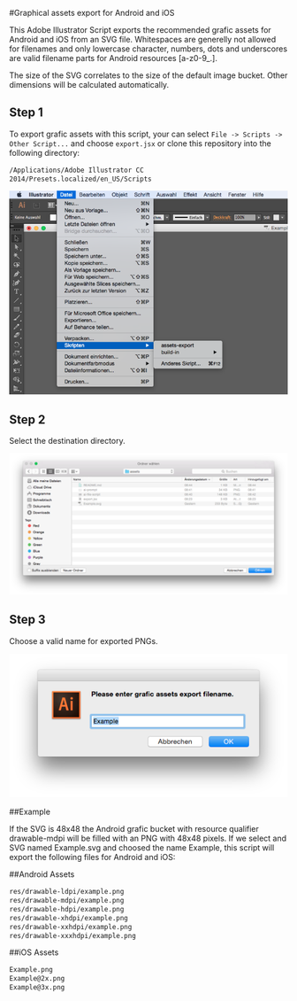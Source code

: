 #Graphical assets export for Android and iOS

This Adobe Illustrator Script exports the recommended grafic assets for Android and iOS from an SVG file. Whitespaces are generelly not allowed for filenames and only lowercase character, numbers, dots and underscores are valid filename parts for Android resources [a-z0-9_.].

The size of the SVG correlates to the size of the default image bucket. Other dimensions will be calculated automatically.

## Step 1

To export grafic assets with this script, your can select ```File -> Scripts -> Other Script...``` and choose ```export.jsx``` or clone this repository into the following directory:

	/Applications/Adobe Illustrator CC 2014/Presets.localized/en_US/Scripts
	
![Screenshot](ai-file-script.png "Adobe Illustrator")


## Step 2

Select the destination directory.

![Screenshot](ai-directory.png "Adobe Illustrator")

## Step 3

Choose a valid name for exported PNGs.

![Screenshot](ai-prompt.png "Adobe Illustrator")


##Example

If the SVG is 48x48 the Android grafic bucket with resource qualifier drawable-mdpi will be filled with an PNG with 48x48 pixels. If we select and SVG named Example.svg and choosed the name Example, this script will export the following files for Android and iOS:

##Android Assets

	res/drawable-ldpi/example.png
	res/drawable-mdpi/example.png
	res/drawable-hdpi/example.png
	res/drawable-xhdpi/example.png
	res/drawable-xxhdpi/example.png
	res/drawable-xxxhdpi/example.png

##iOS Assets

	Example.png
	Example@2x.png
	Example@3x.png
